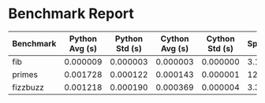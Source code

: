 # Benchmark Report

| Benchmark | Python Avg (s) | Python Std (s) | Cython Avg (s) | Cython Std (s) | Speedup |
|-----------|----------------|----------------|----------------|----------------|---------|
| fib | 0.000009 | 0.000003 | 0.000003 | 0.000000 | 3.14x |
| primes | 0.001728 | 0.000122 | 0.000143 | 0.000001 | 12.06x |
| fizzbuzz | 0.001218 | 0.000190 | 0.000369 | 0.000004 | 3.30x |
